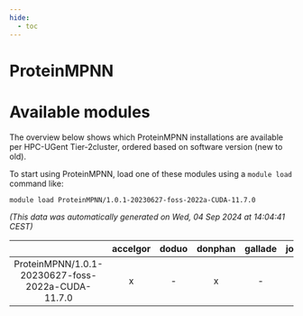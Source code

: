 ```yaml
---
hide:
  - toc
---
```


ProteinMPNN
===========

# Available modules


The overview below shows which ProteinMPNN installations are available per HPC-UGent Tier-2cluster, ordered based on software version (new to old).

To start using ProteinMPNN, load one of these modules using a `module load` command like:

```shell
module load ProteinMPNN/1.0.1-20230627-foss-2022a-CUDA-11.7.0
```

*(This data was automatically generated on Wed, 04 Sep 2024 at 14:04:41 CEST)*  

| |accelgor|doduo|donphan|gallade|joltik|shinx|skitty|
| :---: | :---: | :---: | :---: | :---: | :---: | :---: | :---: |
|ProteinMPNN/1.0.1-20230627-foss-2022a-CUDA-11.7.0|x|-|x|-|x|-|-|
